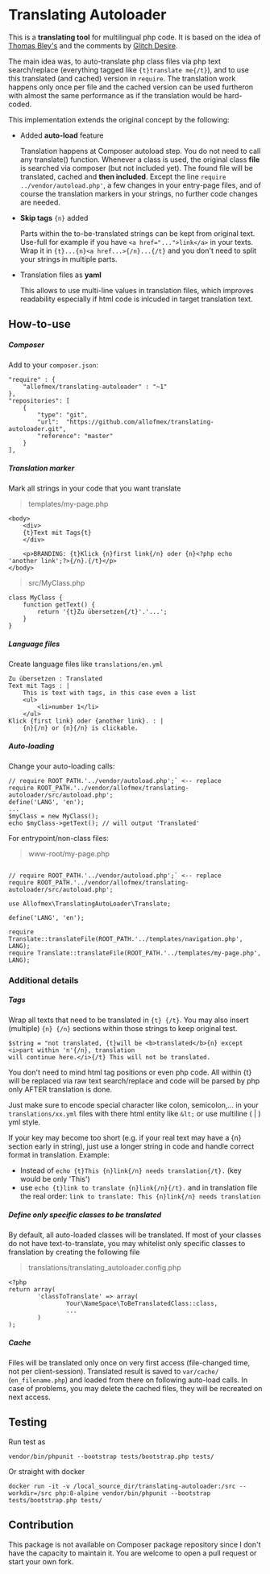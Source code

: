 # Translating Autoloader

This is a **translating tool** for multilingual php code. It is based on the idea of [Thomas Bley's](https://we-love-php.blogspot.com/2012/07/how-to-implement-i18n-without.html) and the comments by [Glitch Desire](https://stackoverflow.com/a/19425499).

The main idea was, to auto-translate php class files via php text search/replace (everything tagged like `{t}translate me{/t}`), and to use this translated (and cached) version in `require`. The translation work happens only once per file and the cached version can be used furtheron with almost the same performance as if the translation would be hard-coded.

This implementation extends the original concept by the following:

- Added **auto-load** feature

  Translation happens at Composer autoload step. You do not need to call any translate() function. Whenever a class is used, the original class **file** is searched via composer (but not included yet). The found file will be translated, cached and **then included**. Except the line `require ../vendor/autoload.php'`, a few changes in your entry-page files, and of course the translation markers in your strings, no further code changes are needed.

- **Skip tags** `{n}` added

  Parts within the to-be-translated strings can be kept from original text. Use-full for example if you have `<a href="...">link</a>` in your texts. Wrap it in `{t}...{n}<a href...>{/n}...{/t}` and you don't need to split your strings in multiple parts.

- Translation files as **yaml**

  This allows to use multi-line values in translation files, which improves readability especially if html code is inlcuded in target translation text.


## How-to-use

##### Composer

Add to your `composer.json`:

```
"require" : {
    "allofmex/translating-autoloader" : "~1"
},
"repositories": [
    {
        "type": "git",
        "url":  "https://github.com/allofmex/translating-autoloader.git",
        "reference": "master"
    }
],
```

##### Translation marker

Mark all strings in your code that you want translate

> templates/my-page.php

```
<body>
    <div>
    {t}Text mit Tags{t}
    </div>
    
    <p>BRANDING: {t}Klick {n}first link{/n} oder {n}<?php echo 'another link';?>{/n}.{/t}</p>
</body>
```
> src/MyClass.php

```
class MyClass {
    function getText() {
        return '{t}Zu übersetzen{/t}'.'...';
    }
}
```

##### Language files

Create language files like `translations/en.yml`

```
Zu übersetzen : Translated
Text mit Tags : |
    This is text with tags, in this case even a list
    <ul>
        <li>number 1</li>
    </ul>
Klick {first link} oder {another link}. : |
    {n}{/n} or {n}{/n} is clickable.
```


##### Auto-loading
Change your auto-loading calls:

```
// require ROOT_PATH.'../vendor/autoload.php';` <-- replace
require ROOT_PATH.'../vendor/allofmex/translating-autoloader/src/autoload.php';
define('LANG', 'en');
...
$myClass = new MyClass();
echo $myClass->getText(); // will output 'Translated'
```

For entrypoint/non-class files:
> www-root/my-page.php

```

// require ROOT_PATH.'../vendor/autoload.php';` <-- replace
require ROOT_PATH.'../vendor/allofmex/translating-autoloader/src/autoload.php';

use Allofmex\TranslatingAutoLoader\Translate;

define('LANG', 'en');

require Translate::translateFile(ROOT_PATH.'../templates/navigation.php', LANG);
require Translate::translateFile(ROOT_PATH.'../templates/my-page.php', LANG);
```

### Additional details
##### Tags
Wrap all texts that need to be translated in `{t} {/t}`. You may also insert (multiple) `{n} {/n}` sections within those strings to keep original test.

```
$string = "not translated, {t}will be <b>translated</b>{n} except <i>part within 'n'{/n}, translation 
will continue here.</i>{/t} This will not be translated.
```

You don't need to mind html tag positions or even php code. All within {t} will be replaced via raw text search/replace and code will be parsed by php only AFTER translation is done.

Just make sure to encode special character like colon, semicolon,... in your `translations/xx.yml` files with there html entity like `&lt;` or use multiline ( | ) yml style.

If your key may become too short (e.g. if your real text may have a {n} section early in string), just use a longer string in code and handle correct format in translation.
Example:
- Instead of `echo {t}This {n}link{/n} needs translation{/t}.` (key would be only 'This') 
- use `echo {t}link to translate {n}link{/n}{/t}.` and in translation file the real order: `link to translate: This {n}link{/n} needs translation `


##### Define only specific classes to be translated

By default, all auto-loaded classes will be translated. If most of your classes do not have text-to-translate, you may whitelist only specific classes to franslation by creating the following file

> translations/translating_autoloader.config.php

```
<?php
return array(
        'classToTranslate' => array(
                Your\NameSpace\ToBeTranslatedClass::class,
                ...
        )
);
```

##### Cache
Files will be translated only once on very first access (file-changed time, not per client-session). Translated result is saved to `var/cache/` (`en_filename.php`) and loaded from there on following auto-load calls. In case of problems, you may delete the cached files, they will be recreated on next access.


## Testing

Run test as

```
vendor/bin/phpunit --bootstrap tests/bootstrap.php tests/
```

Or straight with docker

```
docker run -it -v /local_source_dir/translating-autoloader:/src --workdir=/src php:8-alpine vendor/bin/phpunit --bootstrap tests/bootstrap.php tests/
```

## Contribution

This package is not available on Composer package repository since I don't have the capacity to maintain it. You are welcome to open a pull request or start your own fork.
